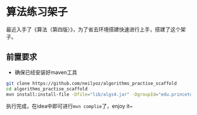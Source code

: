 # 算法练习架子

最近入手了《算法（第四版）》，为了省去环境搭建快速进行上手，搭建了这个架子。

## 前置要求
- 确保已经安装好maven工具

```bash
git clone https://github.com/neilyoz/algorithms_practise_scaffold
cd algorithms_practise_scaffold
mvn install:install-file -Dfile="lib/algs4.jar" -DgroupId="edu.princeton.cs" -DartifactId=algs4 -Dversion="1.0.0" -Dpackaging=jar
```

执行完成，在idea中即可进行`mvn complie`了，enjoy it~
